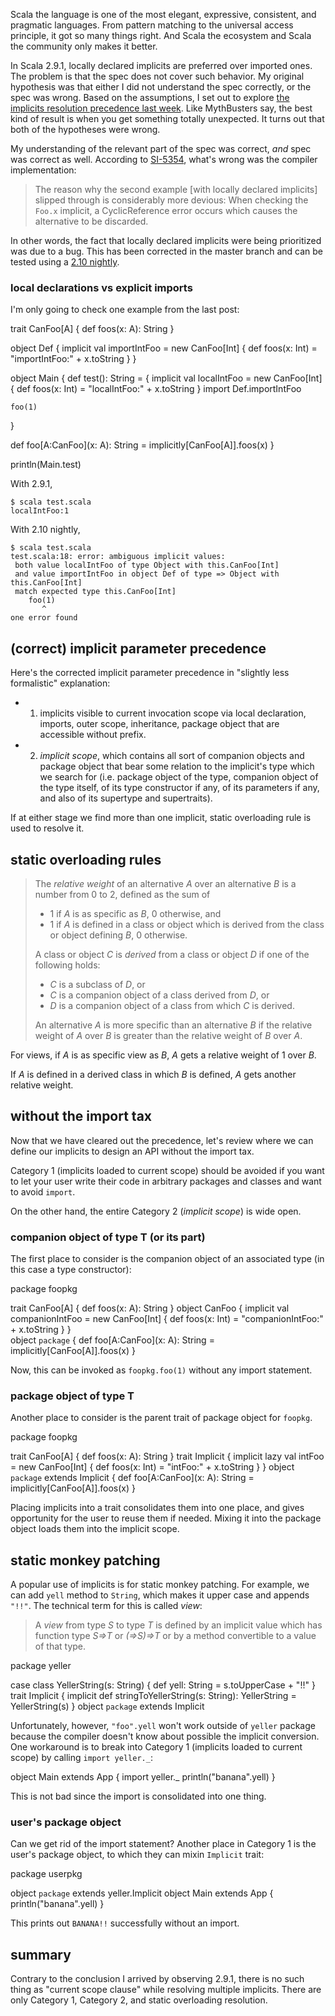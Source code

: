   [1]: https://issues.scala-lang.org/browse/SI-5354
  [2]: http://www.scala-lang.org/node/212/distributions
  [3]: http://eed3si9n.com/revisiting-implicits-without-import-tax

Scala the language is one of the most elegant, expressive, consistent, and pragmatic languages. From pattern matching to the universal access principle, it got so many things right. And Scala the ecosystem and Scala the community only makes it better.

In Scala 2.9.1, locally declared implicits are preferred over imported ones. The problem is that the spec does not cover such behavior. My original hypothesis was that either I did not understand the spec correctly, or the spec was wrong. Based on the assumptions, I set out to explore [the implicits resolution precedence last week][3]. Like MythBusters say, the best kind of result is when you get something totally unexpected. It turns out that both of the hypotheses were wrong.

My understanding of the relevant part of the spec was correct, *and* spec was correct as well. According to [SI-5354][1], what's wrong was the compiler implementation:

> The reason why the second example [with locally declared implicits] slipped through is considerably more devious: When checking the `Foo.x` implicit, a CyclicReference error occurs which causes the alternative to be discarded.

In other words, the fact that locally declared implicits were being prioritized was due to a bug. This has been corrected in the master branch and can be tested using a [2.10 nightly][2].

### local declarations vs explicit imports

I'm only going to check one example from the last post:

<scala>
trait CanFoo[A] {
  def foos(x: A): String
}

object Def {
  implicit val importIntFoo = new CanFoo[Int] {
    def foos(x: Int) = "importIntFoo:" + x.toString
  }
}

object Main {
  def test(): String = {
    implicit val localIntFoo = new CanFoo[Int] {
      def foos(x: Int) = "localIntFoo:" + x.toString
    }
    import Def.importIntFoo
    
    foo(1)
  }
  
  def foo[A:CanFoo](x: A): String = implicitly[CanFoo[A]].foos(x)
}

println(Main.test)
</scala>

With 2.9.1,

    $ scala test.scala
    localIntFoo:1

With 2.10 nightly,

    $ scala test.scala
    test.scala:18: error: ambiguous implicit values:
     both value localIntFoo of type Object with this.CanFoo[Int]
     and value importIntFoo in object Def of type => Object with this.CanFoo[Int]
     match expected type this.CanFoo[Int]
        foo(1)
           ^
    one error found

## (correct) implicit parameter precedence

Here's the corrected implicit parameter precedence in "slightly less formalistic" explanation:

- 1) implicits visible to current invocation scope via local declaration, imports, outer scope, inheritance, package object that are accessible without prefix.
- 2) *implicit scope*, which contains all sort of companion objects and package object that bear some relation to the implicit's type which we search for (i.e. package object of the type, companion object of the type itself, of its type constructor if any, of its parameters if any, and also of its supertype and supertraits).

If at either stage we find more than one implicit, static overloading rule is used to resolve it.

## static overloading rules

> The *relative weight* of an alternative *A* over an alternative *B* is a number from 0 to 2, defined as the sum of
> - 1 if *A* is as specific as *B*, 0 otherwise, and
> - 1 if *A* is defined in a class or object which is derived from the class or object defining *B*, 0 otherwise.
>
> A class or object *C* is *derived* from a class or object *D* if one of the following holds:
> - *C* is a subclass of *D*, or
> - *C* is a companion object of a class derived from *D*, or 
> - *D* is a companion object of a class from which *C* is derived.
>
> An alternative *A* is more specific than an alternative *B* if the relative weight of *A* over *B* is greater than the relative weight of *B* over *A*.

For views, if *A* is as specific view as *B*, *A* gets a relative weight of 1 over *B*.

If *A* is defined in a derived class in which *B* is defined, *A* gets another relative weight.

## without the import tax

Now that we have cleared out the precedence, let's review where we can define our implicits to design an API without the import tax.

Category 1 (implicits loaded to current scope) should be avoided if you want to let your user write their code in arbitrary packages and classes and want to avoid `import`.

On the other hand, the entire Category 2 (*implicit scope*) is wide open.

### companion object of type T (or its part)

The first place to consider is the companion object of an associated type (in this case a type constructor):

<scala>
package foopkg

trait CanFoo[A] {
  def foos(x: A): String
}
object CanFoo {
  implicit val companionIntFoo = new CanFoo[Int] {
    def foos(x: Int) = "companionIntFoo:" + x.toString
  }
}  
object `package` {
  def foo[A:CanFoo](x: A): String = implicitly[CanFoo[A]].foos(x)
}
</scala>

Now, this can be invoked as `foopkg.foo(1)` without any import statement.

### package object of type T

Another place to consider is the parent trait of package object for `foopkg`.

<scala>
package foopkg

trait CanFoo[A] {
  def foos(x: A): String
}
trait Implicit {
  implicit lazy val intFoo = new CanFoo[Int] {
    def foos(x: Int) = "intFoo:" + x.toString
  }
}
object `package` extends Implicit {
  def foo[A:CanFoo](x: A): String = implicitly[CanFoo[A]].foos(x)
}
</scala>

Placing implicits into a trait consolidates them into one place, and gives opportunity for the user to reuse them if needed. Mixing it into the package object loads them into the implicit scope.

## static monkey patching

A popular use of implicits is for static monkey patching. For example, we can add `yell` method to `String`, which makes it upper case and appends `"!!"`. The technical term for this is called *view*:

> A *view* from type *S* to type *T* is defined by an implicit value which has function type *S=>T* or *(=>S)=>T* or by a method convertible to a value of that type.

<scala>
package yeller

case class YellerString(s: String) {
  def yell: String = s.toUpperCase + "!!"
}
trait Implicit {
  implicit def stringToYellerString(s: String): YellerString = YellerString(s)
}
object `package` extends Implicit
</scala>

Unfortunately, however, `"foo".yell` won't work outside of `yeller` package because the compiler doesn't know about possible the implicit conversion. One workaround is to break into Category 1 (implicits loaded to current scope) by calling `import yeller._`:

<scala>
object Main extends App {
  import yeller._
  println("banana".yell)
}
</scala>

This is not bad since the import is consolidated into one thing.

### user's package object

Can we get rid of the import statement? Another place in Category 1 is the user's package object, to which they can mixin `Implicit` trait:

<scala>
package userpkg

object `package` extends yeller.Implicit
object Main extends App {
  println("banana".yell)
}
</scala>

This prints out `BANANA!!` successfully without an import.

## summary

Contrary to the conclusion I arrived by observing 2.9.1, there is no such thing as "current scope clause" while resolving multiple implicits. There are only Category 1, Category 2, and static overloading resolution.
